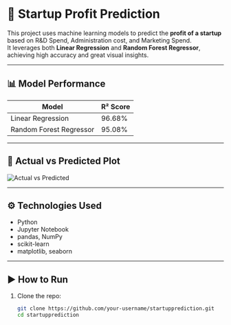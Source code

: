 # 🚀 Startup Profit Prediction

This project uses machine learning models to predict the **profit of a startup** based on R&D Spend, Administration cost, and Marketing Spend.  
It leverages both **Linear Regression** and **Random Forest Regressor**, achieving high accuracy and great visual insights.

---

## 📊 Model Performance

| Model                   | R² Score |
|-------------------------|----------|
| Linear Regression       | 96.68%   |
| Random Forest Regressor | 95.08%   |

---

## 📸 Actual vs Predicted Plot

![Actual vs Predicted](visualize/actual_vs_predicted.png)

---

## ⚙️ Technologies Used

- Python
- Jupyter Notebook
- pandas, NumPy
- scikit-learn
- matplotlib, seaborn

---

## ▶️ How to Run

1. Clone the repo:
   ```bash
   git clone https://github.com/your-username/startupprediction.git
   cd startupprediction
